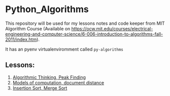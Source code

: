 # Python_Algorithms
This repository will be used for my lessons notes and code keeper from MIT Algorithm Course (Available on https://ocw.mit.edu/courses/electrical-engineering-and-computer-science/6-006-introduction-to-algorithms-fall-2011/index.htm). 

It has an pyenv virtualenviromment called ```py-algorithms```

## Lessons:
 1. [Algorithmic Thinking, Peak Finding](../master/Peak%20Finding)
 2. [Models of computation, document distance](../master/Document%20Distance)
 3. [Insertion Sort, Merge Sort](../master/Insertion%20and%20Merge%20Sort)
